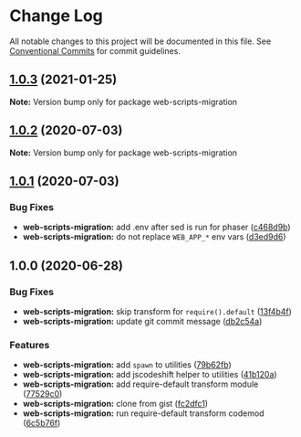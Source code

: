 # Change Log

All notable changes to this project will be documented in this file.
See [Conventional Commits](https://conventionalcommits.org) for commit guidelines.

## [1.0.3](https://github.com/remarkablemark/descriptive/compare/web-scripts-migration@1.0.2...web-scripts-migration@1.0.3) (2021-01-25)

**Note:** Version bump only for package web-scripts-migration

## [1.0.2](https://github.com/remarkablemark/descriptive/compare/web-scripts-migration@1.0.1...web-scripts-migration@1.0.2) (2020-07-03)

**Note:** Version bump only for package web-scripts-migration

## [1.0.1](https://github.com/remarkablemark/descriptive/compare/web-scripts-migration@1.0.0...web-scripts-migration@1.0.1) (2020-07-03)

### Bug Fixes

- **web-scripts-migration:** add .env after sed is run for phaser ([c468d9b](https://github.com/remarkablemark/descriptive/commit/c468d9bf1a3ec5b850bbb9b388e65fb2c72c7f0b))
- **web-scripts-migration:** do not replace `WEB_APP_*` env vars ([d3ed9d6](https://github.com/remarkablemark/descriptive/commit/d3ed9d65d190a564a76d19c3634a1f3dd6b1ccb8))

## 1.0.0 (2020-06-28)

### Bug Fixes

- **web-scripts-migration:** skip transform for `require().default` ([13f4b4f](https://github.com/remarkablemark/descriptive/commit/13f4b4f8ba83c63a793f61cb220c1a1cecbf2232))
- **web-scripts-migration:** update git commit message ([db2c54a](https://github.com/remarkablemark/descriptive/commit/db2c54a5abf3f526e95aa935242d068ea0654671))

### Features

- **web-scripts-migration:** add `spawn` to utilities ([79b62fb](https://github.com/remarkablemark/descriptive/commit/79b62fb0df5e0f3dda6c6107d3f1f7e2665e42e4))
- **web-scripts-migration:** add jscodeshift helper to utilities ([41b120a](https://github.com/remarkablemark/descriptive/commit/41b120ad2d842441304784fbb15b19d9e410b81a))
- **web-scripts-migration:** add require-default transform module ([77529c0](https://github.com/remarkablemark/descriptive/commit/77529c0c2ce114dcc0f53e6e0bb50acac1930a2c))
- **web-scripts-migration:** clone from gist ([fc2dfc1](https://github.com/remarkablemark/descriptive/commit/fc2dfc1836ada7230624ee20213feedd958eba53))
- **web-scripts-migration:** run require-default transform codemod ([6c5b76f](https://github.com/remarkablemark/descriptive/commit/6c5b76f72e9eeb403405d86c91de111d0d47b20f))

